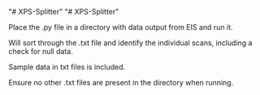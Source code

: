 "# XPS-Splitter" 
"# XPS-Splitter" 

Place the .py file in a directory with data output from EIS and run it.

Will sort through the .txt file and identify the individual scans, including a check for null data.

Sample data in txt files is included.

Ensure no other .txt files are present in the directory when running.